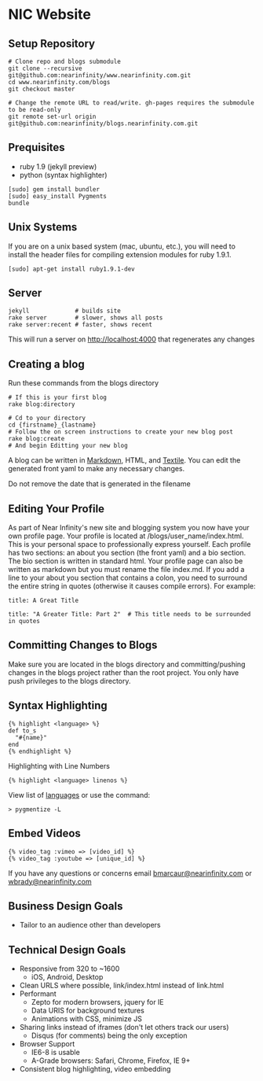 NIC Website
===========


Setup Repository
----------------

    # Clone repo and blogs submodule
    git clone --recursive git@github.com:nearinfinity/www.nearinfinity.com.git
    cd www.nearinfinity.com/blogs    
    git checkout master
    
    # Change the remote URL to read/write. gh-pages requires the submodule to be read-only
    git remote set-url origin git@github.com:nearinfinity/blogs.nearinfinity.com.git

Prequisites 
-----------

* ruby 1.9 (jekyll preview)
* python (syntax highlighter)

```
[sudo] gem install bundler
[sudo] easy_install Pygments
bundle
```

Unix Systems
-----------

If you are on a unix based system (mac, ubuntu, etc.), you will need to install
the header files for compiling extension modules for ruby 1.9.1.

```
[sudo] apt-get install ruby1.9.1-dev
```

Server
------

    jekyll             # builds site
    rake server        # slower, shows all posts
    rake server:recent # faster, shows recent

This will run a server on <http://localhost:4000> that regenerates any changes

Creating a blog
---------------

Run these commands from the blogs directory

```
# If this is your first blog
rake blog:directory

# Cd to your directory
cd {firstname}_{lastname}
# Follow the on screen instructions to create your new blog post
rake blog:create
# And begin Editting your new blog
```
A blog can be written in [Markdown](http://daringfireball.net/projects/markdown/), HTML, and [Textile](http://www.textism.com/tools/textile/). You can edit the generated front yaml to make any necessary changes.

Do not remove the date that is generated in the filename

Editing Your Profile
----------------

As part of Near Infinity's new site and blogging system you now have your own profile page. Your profile is located at /blogs/user_name/index.html. This is your personal space to professionally express yourself. Each profile has two sections: an about you section (the front yaml) and a bio section. The bio section is written in standard html. Your profile page can also be written as markdown but you must rename the file index.md. If you add a line to your about you section that contains a colon, you need to surround the entire string in quotes (otherwise it causes compile errors). For example:
```
title: A Great Title

title: "A Greater Title: Part 2"  # This title needs to be surrounded in quotes
```

Committing Changes to Blogs
----------------

Make sure you are located in the blogs directory and committing/pushing changes in the blogs project rather than the root project. You only have push privileges to the blogs directory.

Syntax Highlighting
-------------------

    {% highlight <language> %}
    def to_s
      "#{name}"
    end
    {% endhighlight %}

Highlighting with Line Numbers

    {% highlight <language> linenos %}

View list of [languages](http://pygments.org/docs/lexers/) or use the command:

    > pygmentize -L

Embed Videos
------------

    {% video_tag :vimeo => [video_id] %}
    {% video_tag :youtube => [unique_id] %}


If you have any questions or concerns email bmarcaur@nearinfinity.com or wbrady@nearinfinity.com

Business Design Goals
---------------------
* Tailor to an audience other than developers

Technical Design Goals
----------------------
* Responsive from 320 to ~1600
    * iOS, Android, Desktop
* Clean URLS where possible, link/index.html instead of link.html
* Performant
    * Zepto for modern browsers, jquery for IE
    * Data URIS for background textures
    * Animations with CSS, minimize JS
* Sharing links instead of iframes (don't let others track our users)
    * Disqus (for comments) being the only exception
* Browser Support
    * IE6-8 is usable
    * A-Grade browsers: Safari, Chrome, Firefox, IE 9+ 
* Consistent blog highlighting, video embedding


